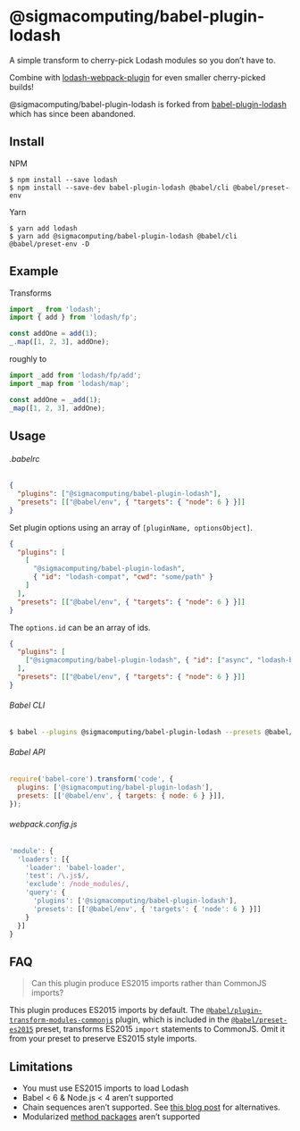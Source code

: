 # @sigmacomputing/babel-plugin-lodash

A simple transform to cherry-pick Lodash modules so you don’t have to.

Combine with [lodash-webpack-plugin](https://www.npmjs.com/package/lodash-webpack-plugin)
for even smaller cherry-picked builds!

@sigmacomputing/babel-plugin-lodash is forked from
[babel-plugin-lodash](https://github.com/lodash/babel-plugin-lodash) which has
since been abandoned.

## Install

NPM

```shell
$ npm install --save lodash
$ npm install --save-dev babel-plugin-lodash @babel/cli @babel/preset-env
```

Yarn

```shell
$ yarn add lodash
$ yarn add @sigmacomputing/babel-plugin-lodash @babel/cli @babel/preset-env -D
```

## Example

Transforms

```js
import _ from 'lodash';
import { add } from 'lodash/fp';

const addOne = add(1);
_.map([1, 2, 3], addOne);
```

roughly to

```js
import _add from 'lodash/fp/add';
import _map from 'lodash/map';

const addOne = _add(1);
_map([1, 2, 3], addOne);
```

## Usage

###### .babelrc

```json
{
  "plugins": ["@sigmacomputing/babel-plugin-lodash"],
  "presets": [["@babel/env", { "targets": { "node": 6 } }]]
}
```

Set plugin options using an array of `[pluginName, optionsObject]`.

```json
{
  "plugins": [
    [
      "@sigmacomputing/babel-plugin-lodash",
      { "id": "lodash-compat", "cwd": "some/path" }
    ]
  ],
  "presets": [["@babel/env", { "targets": { "node": 6 } }]]
}
```

The `options.id` can be an array of ids.

```json
{
  "plugins": [
    ["@sigmacomputing/babel-plugin-lodash", { "id": ["async", "lodash-bound"] }]
  ],
  "presets": [["@babel/env", { "targets": { "node": 6 } }]]
}
```

###### Babel CLI

```sh
$ babel --plugins @sigmacomputing/babel-plugin-lodash --presets @babel/es2015 script.js
```

###### Babel API

```js
require('babel-core').transform('code', {
  plugins: ['@sigmacomputing/babel-plugin-lodash'],
  presets: [['@babel/env', { targets: { node: 6 } }]],
});
```

###### webpack.config.js

```js
'module': {
  'loaders': [{
    'loader': 'babel-loader',
    'test': /\.js$/,
    'exclude': /node_modules/,
    'query': {
      'plugins': ['@sigmacomputing/babel-plugin-lodash'],
      'presets': [['@babel/env', { 'targets': { 'node': 6 } }]]
    }
  }]
}
```

## FAQ

> Can this plugin produce ES2015 imports rather than CommonJS imports?

This plugin produces ES2015 imports by default. The
[`@babel/plugin-transform-modules-commonjs`](https://www.npmjs.com/package/@babel/plugin-transform-modules-commonjs)
plugin, which is included in the [`@babel/preset-es2015`](https://www.npmjs.com/package/@babel/preset-es2015)
preset, transforms ES2015 `import` statements to CommonJS. Omit it from your
preset to preserve ES2015 style imports.

## Limitations

- You must use ES2015 imports to load Lodash
- Babel < 6 & Node.js < 4 aren’t supported
- Chain sequences aren’t supported. See [this blog post](https://medium.com/making-internets/why-using-chain-is-a-mistake-9bc1f80d51ba) for alternatives.
- Modularized [method packages](https://www.npmjs.com/browse/keyword/lodash-modularized) aren’t supported
